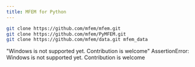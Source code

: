 ```yaml
---
title: MFEM for Python
---
```


```bash
git clone https://github.com/mfem/mfem.git
git clone https://github.com/mfem/PyMFEM.git
git clone https://github.com/mfem/data.git mfem_data
```

"Windows is not supported yet. Contribution is welcome"
AssertionError: Windows is not supported yet. Contribution is welcome
